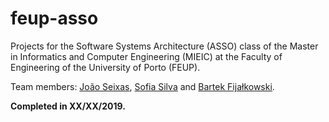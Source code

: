 # feup-asso

Projects for the Software Systems Architecture (ASSO) class of the Master in Informatics and Computer Engineering (MIEIC) at the Faculty of Engineering of the University of Porto (FEUP).

Team members: [João Seixas](https://github.com/j-seixas), [Sofia Silva](https://github.com/literallysofia) and [Bartek Fijałkowski](https://github.com/barni211).

**Completed in XX/XX/2019.**
